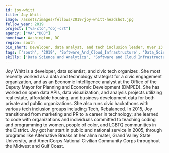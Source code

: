 ```yaml
---
id: joy-whitt
title: Joy Whitt
image: /assets/images/fellows/2019/joy-whitt-headshot.jpg
fellow_year: 2019
project: ["va-cto","doj-crt"]
agency: ["VA","DOJ"]
hometown: Washington, DC
region: south
bio_short: Developer, data analyst, and tech inclusion leader. Over 13 years of civic engagement and public service experience.
tags: ['south', '2019', 'Software_And_Cloud_Infrastructure', 'Data_Science_And_Analytics']
skills: ['Data Science and Analytics', 'Software and Cloud Infrastructure']
---
```


Joy Whitt is a developer, data scientist, and civic tech organizer.. She most recently worked as a data and technology strategist for a civic engagement organization, and as an Economic Intelligence analyst at the Office of the Deputy Mayor for Planning and Economic Development (DMPED). She has worked on open data APIs, data visualization, and analysis projects utilizing real estate, affordable housing, and business development data for both private and public organizations. She also runs civic hackathons with various tech inclusion groups including Tech, Rebalanced. In 2015, Joy transitioned from marketing and PR to a career in technology; she learned to code with organizations and individuals committed to teaching coding and programming to women, people of color, and LGBTQ communities in the District. Joy got her start in public and national service in 2005, through programs like Alternative Breaks at her alma mater, Grand Valley State University, and AmeriCorps National Civilian Community Corps throughout the Midwest and Gulf Coast.
